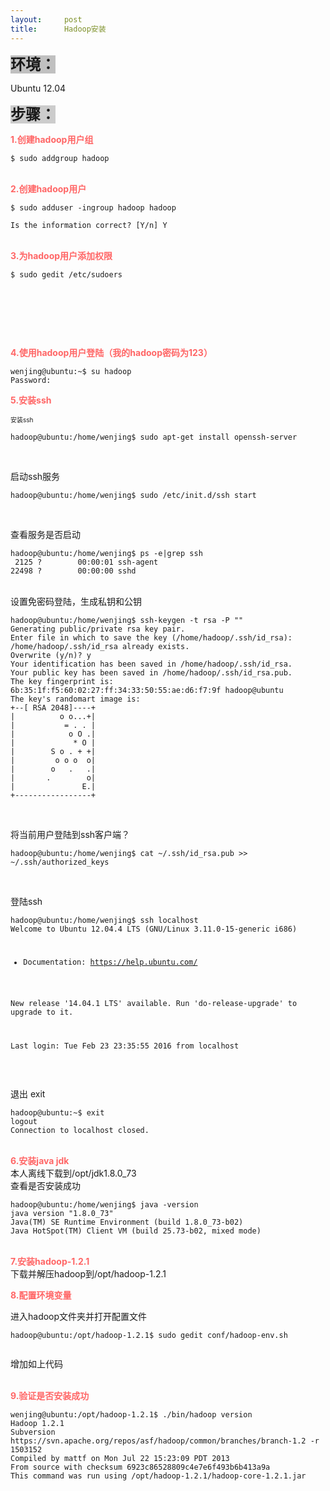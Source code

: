 ```yaml
---
layout:     post
title:      Hadoop安装
---
```

<div id="article_content" class="article_content clearfix csdn-tracking-statistics" data-pid="blog" data-mod="popu_307" data-dsm="post">
								            <link rel="stylesheet" href="https://csdnimg.cn/release/phoenix/template/css/ck_htmledit_views-f76675cdea.css">
						<div class="htmledit_views" id="content_views">
                
<p><span style="background-color:rgb(255,255,255);"></span></p>
<p><span style="font-size:24px;"><span style="background-color:rgb(192,192,192);"><strong>环境：</strong></span></span></p>
<p><span style="font-size:14px;">Ubuntu 12.04</span></p>
<p><span style="font-size:24px;background-color:rgb(204,204,204);"><strong>步骤：</strong></span></p>
<p><span style="font-size:14px;color:#ff6666;"><strong>1.创建hadoop用户组</strong></span></p>
<p></p>
<pre><code class="language-html">$ sudo addgroup hadoop</code></pre><br><strong><span style="font-size:14px;color:#ff6666;">2.创建hadoop用户</span></strong>
<p></p>
<p></p>
<pre><code class="language-html">$ sudo adduser -ingroup hadoop hadoop</code></pre><pre><code class="language-html">Is the information correct? [Y/n] Y</code></pre><br><strong><span style="font-size:14px;color:#ff6666;">3.为hadoop用户添加权限</span></strong>
<p></p>
<p></p>
<pre><code class="language-html">$ sudo gedit /etc/sudoers</code></pre>
<p></p>
<p><br></p>
<blockquote style="border:none;">
<p>              <img src="https://img-blog.csdn.net/20160308155421761" alt=""></p>
</blockquote>
<br><p><strong><span style="font-size:14px;color:#ff6666;">4.使用hadoop用户登陆（我的hadoop密码为123）</span></strong></p>
<p></p>
<pre><code class="language-html">wenjing@ubuntu:~$ su hadoop
Password: 
</code></pre>
<p></p>
<p><span style="font-size:14px;color:#ff6666;"><strong>5.安装ssh</strong></span></p>
<p><span style="font-size:10px;">安装ssh</span></p>
<p></p>
<pre><code class="language-html">hadoop@ubuntu:/home/wenjing$ sudo apt-get install openssh-server
</code></pre>
<p><br></p>
<p>启动ssh服务</p>
<p></p>
<pre><code class="language-html">hadoop@ubuntu:/home/wenjing$ sudo /etc/init.d/ssh start</code></pre>
<p><br></p>
<p>查看服务是否启动</p>
<p></p>
<pre><code class="language-html">hadoop@ubuntu:/home/wenjing$ ps -e|grep ssh
 2125 ?        00:00:01 ssh-agent
22498 ?        00:00:00 sshd
</code></pre><br>
设置免密码登陆，生成私钥和公钥
<p></p>
<p></p>
<pre><code class="language-html">hadoop@ubuntu:/home/wenjing$ ssh-keygen -t rsa -P ""
Generating public/private rsa key pair.
Enter file in which to save the key (/home/hadoop/.ssh/id_rsa): 
/home/hadoop/.ssh/id_rsa already exists.
Overwrite (y/n)? y
Your identification has been saved in /home/hadoop/.ssh/id_rsa.
Your public key has been saved in /home/hadoop/.ssh/id_rsa.pub.
The key fingerprint is:
6b:35:1f:f5:60:02:27:ff:34:33:50:55:ae:d6:f7:9f hadoop@ubuntu
The key's randomart image is:
+--[ RSA 2048]----+
|          o o...+|
|           = . . |
|            o O .|
|             * O |
|        S o . + +|
|         o o o  o|
|        o   .   .|
|       .        o|
|               E.|
+-----------------+
</code></pre>
<p><br></p>
<p>将当前用户登陆到ssh客户端？</p>
<pre><code class="language-html">hadoop@ubuntu:/home/wenjing$ cat ~/.ssh/id_rsa.pub &gt;&gt; ~/.ssh/authorized_keys
</code></pre>
<p></p>
<p><br></p>
<p>登陆ssh</p>
<pre><code class="language-html">hadoop@ubuntu:/home/wenjing$ ssh localhost
Welcome to Ubuntu 12.04.4 LTS (GNU/Linux 3.11.0-15-generic i686)

 * Documentation:  https://help.ubuntu.com/

New release '14.04.1 LTS' available.
Run 'do-release-upgrade' to upgrade to it.

Last login: Tue Feb 23 23:35:55 2016 from localhost
</code></pre>
<p><br></p>
<p>退出 exit</p>
<pre><code class="language-html">hadoop@ubuntu:~$ exit
logout
Connection to localhost closed.
</code></pre><br><span style="font-size:14px;color:#ff6666;"><strong>6.安装java jdk</strong></span><br>
本人离线下载到/opt/jdk1.8.0_73<br>
查看是否安装成功
<p></p>
<pre><code class="language-html">hadoop@ubuntu:/home/wenjing$ java -version
java version "1.8.0_73"
Java(TM) SE Runtime Environment (build 1.8.0_73-b02)
Java HotSpot(TM) Client VM (build 25.73-b02, mixed mode)
</code></pre><br><strong><span style="font-size:14px;color:#ff6666;">7.安装hadoop-1.2.1</span></strong><br>
下载并解压hadoop到/opt/hadoop-1.2.1
<p></p>
<strong><span style="font-size:14px;color:#ff6666;">8.配置环境变量</span></strong>
<p>进入hadoop文件夹并打开配置文件</p>
<p></p>
<pre><code class="language-html">hadoop@ubuntu:/opt/hadoop-1.2.1$ sudo gedit conf/hadoop-env.sh
</code></pre><img src="https://img-blog.csdn.net/20160308170931203" alt=""><p></p>
<p>增加如上代码</p>
<p><br><span style="color:rgb(255,102,102);font-size:14px;"><strong>9.验证是否安装成功</strong></span></p>
<p></p><pre><code class="language-html">wenjing@ubuntu:/opt/hadoop-1.2.1$ ./bin/hadoop version
Hadoop 1.2.1
Subversion https://svn.apache.org/repos/asf/hadoop/common/branches/branch-1.2 -r 1503152
Compiled by mattf on Mon Jul 22 15:23:09 PDT 2013
From source with checksum 6923c86528809c4e7e6f493b6b413a9a
This command was run using /opt/hadoop-1.2.1/hadoop-core-1.2.1.jar</code></pre><br><br><p><br></p>
            </div>
                </div>